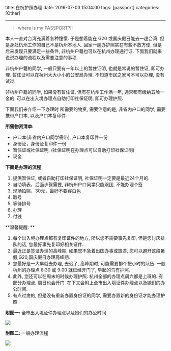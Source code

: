 title: 在杭护照办理
date: 2016-07-03 15:04:00
tags: [passport]
categories: [Other]

---
> where is my PASSPORT?!!

本人一直对台湾充满着各种憧憬. 于是想着能在 G20 或国庆假日能去一趟台湾. 但是身处杭州工作的自己不是杭州本地人. 回家一趟办护照实在有些不放方便, 但是后来发现只要满足一些条件, 非杭州户籍也可以在杭州办理通行证. 下面我们就来说说办理的流程以及需要注意的事项.

非杭州户籍的同学, 一般只要有一年以上的暂住证明, 也就是常说的暂住证, 即可办理. 暂住证可以在杭州大大小小的公安局办理. 不知道市民之家可不可以办理, 没有试过.

非杭州户籍的同学, 如果没有暂住证, 但有在杭州工作满一年, 通常都有缴纳五险一金的. 可以在出入境办理点自助打印社保证明, 即可办理护照.

下面我们来介绍一下办理时
所需要的物资, 需要注意的是, 非省内户口的同学, 需要携带户口本, 以及户口本复印件.

**所需物资清单:**

 + 户口本(非省内户口同学需带), 户口本复印件一份
 + 身份证，身份证复印件一份
 + 暂住证或社保证明, (社保证明在办理点可以自助打印社保证明)
 + 现金

**下面是办理的流程**
 1. 提供暂住证, 或者自助打印社保证明, 社保证明一定要是最近24个月的.
 1. 自助填表，后面步骤需要, 非杭州户口同学只能跟团, 不能办理个签
 1. 现场拍照，30元，最好不要穿白色
 1. 取号
 1. 等待排号
 1. 办理
 1. 付钱

**温馨提醒: **

 1. 每个出入境办理点都有复印证件的地方, 所以您不需要事先复印, 但是您讨厌排队的话, 您最好事先复印好相关证件.
 1. 最近正是签证办理的高峰期, 如果您不急着出国办事或旅游, 您可以避开这段暑假,G20,国庆假日办理高峰期.
 1. 您最好是一大早就去办理, 去迟了, 高峰期时, 可能需要排个把小时的队伍. 一般杭州的办理点 8:30 或 9:00 就已经开门了, 早起的鸟有护照.
 1. 此外, 您还可以在周末的时候办理护照. 杭州全部的办理点周六都是上班的. 有部分办理点, 周日也会开门. 在下文会附上全市出入境证件办理点以及她们的办公时间.
 1. 有点过痣的, 但是没有重新办置身份证的同学, 需要办置新的身份证才能办理护照.
 

**附图一:** 全市出入境证件办理点以及她们的办公时间

![](https://img.alicdn.com/imgextra/i1/437484194/TB2aWcosXXXXXcKXpXXXXXXXXXX_!!437484194.jpg)

**附图二:** 一般办理流程

![](https://img.alicdn.com/imgextra/i3/437484194/TB2ay3wsXXXXXbMXpXXXXXXXXXX_!!437484194.jpg)
